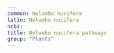 ```yaml
---
common: Nelumbo nucifera
latin: Nelumbo nucifera
ncbi: 
title: Nelumbo nucifera pathways
group: "Plants"
---
```

